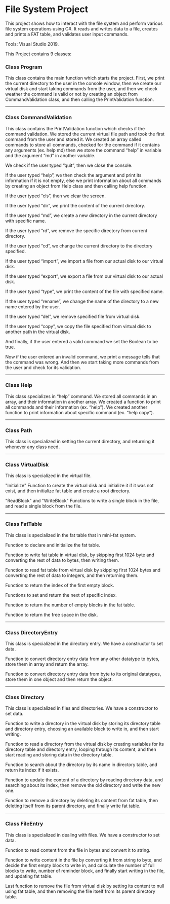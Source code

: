 # File System Project

This project shows how to interact with the file system and perform various file system operations using C#.
It reads and writes data to a file, creates and prints a FAT table, and validates user input commands.

Tools: Visual Studio 2019.

This Project contains 9 classes:


###  Class Program
This class contains the main function which starts the project.
First, we print the current directory to the user in the console window,
then we create our virtual disk and start taking commands from the user, 
and then we check weather the command is valid or not by creating an object from
CommandValidation class,
and then calling the PrintValidation function.

---------------------------------------------

### Class CommandValidation
This class contains the PrintValidation function which checks if the command validation.
We stored the current virtual file path and took the first command from the user and stored it.
We created an array called commands to store all commands, checked for the command if it contains any arguments (ex. help md) then we store the
command “help” in variable and the argument “md” in another variable.

We check if the user typed “quit”, then we close the console.

If the user typed “help”, we then check the argument and print its information if it is not empty,
else we print information about all commands by creating an object from Help class and then calling help function.

If the user typed “cls”, then we clear the screen.

If the user typed “dir”, we print the content of the current directory.

If the user typed “md”, we create a new directory in the current directory with specific name.

If the user typed “rd”, we remove the specific directory from current directory.

If the user typed “cd”, we change the current directory to the directory specified.

If the user typed “import”, we import a file from our actual disk to our virtual disk.

If the user typed “export”, we export a file from our virtual disk to our actual disk.

If the user typed “type”, we print the content of the file with specified name.

If the user typed “rename”, we change the name of the directory to a new name entered by the user.

If the user typed “del”, we remove specified file from virtual disk.

If the user typed “copy”, we copy the file specified from virtual disk to another path in the virtual disk.

And finally, if the user entered a valid command we set the Boolean to be true.

Now if the user entered an invalid command, we print a message tells that the command was wrong.
And then we start taking more commands from the user and check for its validation.

---------------------------------------------

###  Class Help
This class specializes in “help” command.
We stored all commands in an array, and their information in another array.
We created a function to print all commands and their information (ex. “help”).
We created another function to print information about specific command (ex. “help copy”).

---------------------------------------------

### Class Path
This class is specialized in setting the current directory, and returning it whenever any class need.

---------------------------------------------

### Class VirtualDisk
This class is specialized in the virtual file.

"Initialize" Function to create the virtual disk and initialize it if it was not exist, and then initialize fat table and create a root directory.

"ReadBlock" and "WriteBlock" Functions to write a single block in the file, and read a single block from the file.

---------------------------------------------

### Class FatTable
This class is specialized in the fat table that in mini-fat system.

Function to declare and initialize the fat table.

Function to write fat table in virtual disk, by skipping first 1024 byte and converting the rest of data to bytes, then writing them.

Function to read fat table from virtual disk by skipping first 1024 bytes and converting the rest of data to integers, and then returning them.

Function to return the index of the first empty block.

Functions to set and return the next of specific index.

Function to return the number of empty blocks in the fat table.

Function to return the free space in the disk.

---------------------------------------------

### Class DirectoryEntry
This class is specialized in the directory entry.
We have a constructor to set data.

Function to convert directory entry data from any other datatype to bytes, store them in array and return the array.

Function to convert directory entry data from byte to its original datatypes, store them in one object and then return the object.

---------------------------------------------

### Class Directory
This class is specialized in files and directories.
We have a constructor to set data.

Function to write a directory in the virtual disk by storing its directory table and directory entry,
choosing an available block to write in, and then start writing.

Function to read a directory from the virtual disk by creating variables for its directory table and directory entry,
looping through its content, and then start reading and storing data in the directory table.

Function to search about the directory by its name in directory table, and return its index if it exists.

Function to update the content of a directory by reading directory data,
and searching about its index, then remove the old directory and write the new one.

Function to remove a directory by deleting its content from fat table, then deleting itself from its parent directory, and finally write fat table.

---------------------------------------------

### Class FileEntry
This class is specialized in dealing with files.
We have a constructor to set data.

Function to read content from the file in bytes and convert it to string.

Function to write content in the file by converting it from string to byte,
and decide the first empty block to write in, and calculate the number of full
blocks to write, number of reminder block, and finally start writing in the file,
and updating fat table.

Last function to remove the file from virtual disk by setting its content to null using fat table,
and then removing the file itself from its parent directory table.








